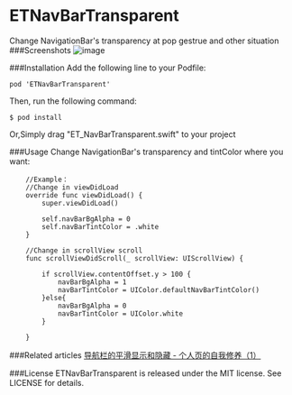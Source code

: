 # ETNavBarTransparent
Change NavigationBar's transparency at pop gestrue and other situation
###Screenshots
![image](https://github.com/EnderTan/ETNavBarTransparentDemo/blob/master/navDemo.gif)

###Installation
Add the following line to your Podfile:
```
pod 'ETNavBarTransparent'
```
Then, run the following command:
```
$ pod install
```

Or,Simply drag "ET_NavBarTransparent.swift" to your project

###Usage
Change NavigationBar's transparency and tintColor where you want:
```
    //Example：
    //Change in viewDidLoad
    override func viewDidLoad() {
        super.viewDidLoad()
        
        self.navBarBgAlpha = 0
        self.navBarTintColor = .white
    }
    
    //Change in scrollView scroll
    func scrollViewDidScroll(_ scrollView: UIScrollView) {
        
        if scrollView.contentOffset.y > 100 {
            navBarBgAlpha = 1
            navBarTintColor = UIColor.defaultNavBarTintColor()
        }else{
            navBarBgAlpha = 0
            navBarTintColor = UIColor.white
        }
        
    }
```


###Related articles
[导航栏的平滑显示和隐藏 - 个人页的自我修养（1）](http://www.jianshu.com/p/454b06590cf1)

###License
ETNavBarTransparent is released under the MIT license. See LICENSE for details.
